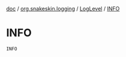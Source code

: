 [doc](../../index.md) / [org.snakeskin.logging](../index.md) / [LogLevel](index.md) / [INFO](./-i-n-f-o.md)

# INFO

`INFO`